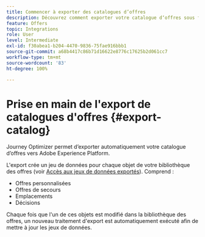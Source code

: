```yaml
---
title: Commencer à exporter des catalogues d’offres
description: Découvrez comment exporter votre catalogue dʼoffres sous forme de jeu de données
feature: Offers
topic: Integrations
role: User
level: Intermediate
exl-id: f30abea1-b204-4470-9836-75fae916bbb1
source-git-commit: a68b4417c86b71d16622e8776c17625b2d061cc7
workflow-type: tm+mt
source-wordcount: '83'
ht-degree: 100%

---
```


# Prise en main de l&#39;export de catalogues d&#39;offres {#export-catalog}

Journey Optimizer permet d’exporter automatiquement votre catalogue d’offres vers Adobe Experience Platform.

L&#39;export crée un jeu de données pour chaque objet de votre bibliothèque des offres (voir [Accès aux jeux de données exportés](../export-catalog/access-dataset.md)). Comprend :

* Offres personnalisées
* Offres de secours
* Emplacements
* Décisions

Chaque fois que l&#39;un de ces objets est modifié dans la bibliothèque des offres, un nouveau traitement d&#39;export est automatiquement exécuté afin de mettre à jour les jeux de données.

<!--
>[!NOTE]
>
>This feature is not enabled by default. If you want to use it, reach out to your Adobe contact to have it activated for your catalog. Once it is enabled, export jobs will be automated and will require no action from your side.
-->

